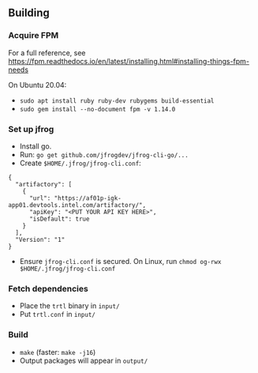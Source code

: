 ## Building

### Acquire FPM

For a full reference, see https://fpm.readthedocs.io/en/latest/installing.html#installing-things-fpm-needs

On Ubuntu 20.04:

* `sudo apt install ruby ruby-dev rubygems build-essential`
* `sudo gem install --no-document fpm -v 1.14.0`

### Set up jfrog

* Install go.
* Run: `go get github.com/jfrogdev/jfrog-cli-go/...`
* Create `$HOME/.jfrog/jfrog-cli.conf`:
```
{
  "artifactory": [
    {
      "url": "https://af01p-igk-app01.devtools.intel.com/artifactory/",
      "apiKey": "<PUT YOUR API KEY HERE>",
      "isDefault": true
    }
  ],
  "Version": "1"
}
```
* Ensure `jfrog-cli.conf` is secured.  On Linux, run `chmod og-rwx $HOME/.jfrog/jfrog-cli.conf`

### Fetch dependencies

* Place the `trtl` binary in `input/`
* Put `trtl.conf` in `input/`

### Build

* `make` (faster: `make -j16`)
* Output packages will appear in `output/`
